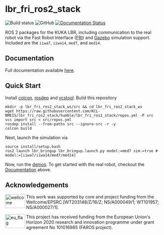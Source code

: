 # lbr_fri_ros2_stack
![Build status](https://github.com/KCL-BMEIS/lbr_fri_ros2_stack/actions/workflows/build.yml/badge.svg?branch=humble) ![GitHub](https://img.shields.io/github/license/KCL-BMEIS/lbr_fri_ros2_stack) 
[![Documentation Status](https://readthedocs.org/projects/lbr-fri-ros2-stack-doc/badge/?version=humble)](https://lbr-fri-ros2-stack-doc.readthedocs.io/en/humble/?badge=humble)

ROS 2 packages for the KUKA LBR, including communication to the real robot via the Fast Robot Interface ([FRI](https://github.com/KCL-BMEIS/fri)) and [Gazebo](http://gazebosim.org/) simulation support. Included are the `iiwa7`, `iiwa14`, `med7`, and `med14`.

## Documentation
Full documentation available [here](https://lbr-fri-ros2-stack-doc.readthedocs.io/en/humble/index.html).

## Quick Start
Install [colcon](https://docs.ros.org/en/humble/Tutorials/Colcon-Tutorial.html#install-colcon), [rosdep](https://docs.ros.org/en/crystal/Installation/Linux-Install-Binary.html#installing-and-initializing-rosdep) and [vcstool](https://github.com/dirk-thomas/vcstool#how-to-install-vcstool). Build this repository
```shell
mkdir -p lbr_fri_ros2_stack_ws/src && cd lbr_fri_ros2_stack_ws
wget https://raw.githubusercontent.com/KCL-BMEIS/lbr_fri_ros2_stack/humble/lbr_fri_ros2_stack/repos.yml -P src
vcs import src < src/repos.yml
rosdep install --from-paths src --ignore-src -r -y
colcon build
```
Next, launch the simulation via
```shell
source install/setup.bash
ros2 launch lbr_bringup lbr_bringup.launch.py model:=med7 sim:=true # model:=[iiwa7/iiwa14/med7/med14]
```
Now, run the [demos](lbr_demos/README.md). To get started with the real robot, checkout the [Documentation](https://lbr-fri-ros2-stack-doc.readthedocs.io/en/humble/index.html) above.

## Acknowledgements
<img src="https://www.kcl.ac.uk/newimages/Wellcome-EPSRC-Centre-medical-engineering-logo.xa827df3f.JPG?f=webp" alt="wellcome" height="45" width="65" align="left">

This work was supported by core and project funding from the Wellcome/EPSRC [WT203148/Z/16/Z; NS/A000049/1; WT101957; NS/A000027/1]. 

<img src="https://upload.wikimedia.org/wikipedia/commons/thumb/b/b7/Flag_of_Europe.svg/1920px-Flag_of_Europe.svg.png" alt="eu_flag" height="45" width="65" align="left" >

This project has received funding from the European Union's Horizon 2020 research and innovation programme under grant agreement No 101016985 (FAROS project).

